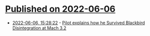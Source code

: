# [Published on 2022-06-06](index.md)

* [2022-06-06, 15:28:22](https://news.ycombinator.com/item?id=31641716) - [Pilot explains how he Survived Blackbird Disintegration at Mach 3.2](https://theaviationgeekclub.com/sr-71-pilot-explains-how-he-survived-to-his-blackbird-disintegration-at-a-speed-of-mach-3-2/)
